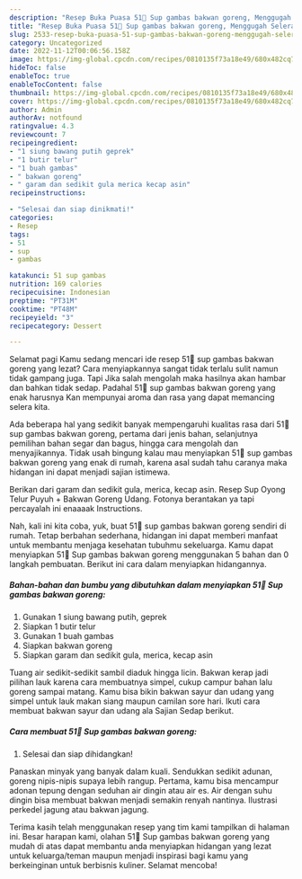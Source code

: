 ```yaml
---
description: "Resep Buka Puasa 51🍒 Sup gambas bakwan goreng, Menggugah Selera"
title: "Resep Buka Puasa 51🍒 Sup gambas bakwan goreng, Menggugah Selera"
slug: 2533-resep-buka-puasa-51-sup-gambas-bakwan-goreng-menggugah-selera
category: Uncategorized
date: 2022-11-12T00:06:56.158Z
image: https://img-global.cpcdn.com/recipes/0810135f73a18e49/680x482cq70/51-sup-gambas-bakwan-goreng-foto-resep-utama.jpg
hideToc: false
enableToc: true
enableTocContent: false
thumbnail: https://img-global.cpcdn.com/recipes/0810135f73a18e49/680x482cq70/51-sup-gambas-bakwan-goreng-foto-resep-utama.jpg
cover: https://img-global.cpcdn.com/recipes/0810135f73a18e49/680x482cq70/51-sup-gambas-bakwan-goreng-foto-resep-utama.jpg
author: Admin
authorAv: notfound
ratingvalue: 4.3
reviewcount: 7
recipeingredient:
- "1 siung bawang putih geprek"
- "1 butir telur"
- "1 buah gambas"
- " bakwan goreng"
- " garam dan sedikit gula merica kecap asin"
recipeinstructions:

- "Selesai dan siap dinikmati!"
categories:
- Resep
tags:
- 51
- sup
- gambas

katakunci: 51 sup gambas 
nutrition: 169 calories
recipecuisine: Indonesian
preptime: "PT31M"
cooktime: "PT48M"
recipeyield: "3"
recipecategory: Dessert

---
```



Selamat pagi Kamu sedang mencari ide resep 51🍒 sup gambas bakwan goreng yang lezat? Cara menyiapkannya sangat tidak terlalu sulit namun tidak gampang juga. Tapi Jika salah mengolah maka hasilnya akan hambar dan bahkan tidak sedap. Padahal 51🍒 sup gambas bakwan goreng yang enak harusnya Kan mempunyai aroma dan rasa yang dapat memancing selera kita.


Ada beberapa hal yang sedikit banyak mempengaruhi kualitas rasa dari 51🍒 sup gambas bakwan goreng, pertama dari jenis bahan, selanjutnya pemilihan bahan segar dan bagus, hingga cara mengolah dan menyajikannya. Tidak usah bingung kalau mau menyiapkan 51🍒 sup gambas bakwan goreng yang enak di rumah, karena asal sudah tahu caranya maka hidangan ini dapat menjadi sajian istimewa.

Berikan dari garam dan sedikit gula, merica, kecap asin. Resep Sup Oyong Telur Puyuh + Bakwan Goreng Udang. Fotonya berantakan ya tapi percayalah ini enaaaak Instructions.


Nah, kali ini kita coba, yuk, buat 51🍒 sup gambas bakwan goreng sendiri di rumah. Tetap berbahan sederhana, hidangan ini dapat memberi manfaat untuk membantu menjaga kesehatan tubuhmu sekeluarga. Kamu dapat menyiapkan 51🍒 Sup gambas bakwan goreng menggunakan 5 bahan dan 0 langkah pembuatan. Berikut ini cara dalam menyiapkan hidangannya.

<!--inarticleads1-->

##### Bahan-bahan dan bumbu yang dibutuhkan dalam menyiapkan 51🍒 Sup gambas bakwan goreng:

1. Gunakan 1 siung bawang putih, geprek
1. Siapkan 1 butir telur
1. Gunakan 1 buah gambas
1. Siapkan  bakwan goreng
1. Siapkan  garam dan sedikit gula, merica, kecap asin


Tuang air sedikit-sedikit sambil diaduk hingga licin. Bakwan kerap jadi pilihan lauk karena cara membuatnya simpel, cukup campur bahan lalu goreng sampai matang. Kamu bisa bikin bakwan sayur dan udang yang simpel untuk lauk makan siang maupun camilan sore hari. Ikuti cara membuat bakwan sayur dan udang ala Sajian Sedap berikut. 

<!--inarticleads2-->

##### Cara membuat 51🍒 Sup gambas bakwan goreng:


1. Selesai dan siap dihidangkan!

Panaskan minyak yang banyak dalam kuali. Sendukkan sedikit adunan, goreng nipis-nipis supaya lebih rangup. Pertama, kamu bisa mencampur adonan tepung dengan seduhan air dingin atau air es. Air dengan suhu dingin bisa membuat bakwan menjadi semakin renyah nantinya. Ilustrasi perkedel jagung atau bakwan jagung. 

Terima kasih telah menggunakan resep yang tim kami tampilkan di halaman ini. Besar harapan kami, olahan 51🍒 Sup gambas bakwan goreng yang mudah di atas dapat membantu anda menyiapkan hidangan yang lezat untuk keluarga/teman maupun menjadi inspirasi bagi kamu yang berkeinginan untuk berbisnis kuliner. Selamat mencoba!
